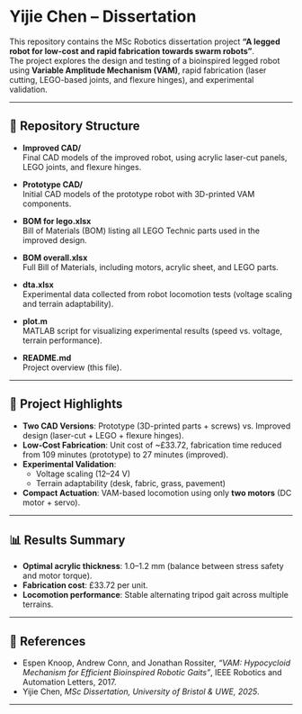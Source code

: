 # Yijie Chen – Dissertation

This repository contains the MSc Robotics dissertation project **“A legged robot for low-cost and rapid fabrication towards swarm robots”**.  
The project explores the design and testing of a bioinspired legged robot using **Variable Amplitude Mechanism (VAM)**, rapid fabrication (laser cutting, LEGO-based joints, and flexure hinges), and experimental validation.

---

## 📂 Repository Structure

- **Improved CAD/**  
  Final CAD models of the improved robot, using acrylic laser-cut panels, LEGO joints, and flexure hinges.

- **Prototype CAD/**  
  Initial CAD models of the prototype robot with 3D-printed VAM components.

- **BOM for lego.xlsx**  
  Bill of Materials (BOM) listing all LEGO Technic parts used in the improved design.

- **BOM overall.xlsx**  
  Full Bill of Materials, including motors, acrylic sheet, and LEGO parts.

- **dta.xlsx**  
  Experimental data collected from robot locomotion tests (voltage scaling and terrain adaptability).

- **plot.m**  
  MATLAB script for visualizing experimental results (speed vs. voltage, terrain performance).

- **README.md**  
  Project overview (this file).

---

## 🔧 Project Highlights

- **Two CAD Versions**: Prototype (3D-printed parts + screws) vs. Improved design (laser-cut + LEGO + flexure hinges).  
- **Low-Cost Fabrication**: Unit cost of ~£33.72, fabrication time reduced from 109 minutes (prototype) to 27 minutes (improved).  
- **Experimental Validation**:  
  - Voltage scaling (12–24 V)  
  - Terrain adaptability (desk, fabric, grass, pavement)  
- **Compact Actuation**: VAM-based locomotion using only **two motors** (DC motor + servo).

---

## 📊 Results Summary

- **Optimal acrylic thickness**: 1.0–1.2 mm (balance between stress safety and motor torque).  
- **Fabrication cost**: £33.72 per unit.  
- **Locomotion performance**: Stable alternating tripod gait across multiple terrains.  

---

## 📎 References

- Espen Knoop, Andrew Conn, and Jonathan Rossiter, *“VAM: Hypocycloid Mechanism for Efficient Bioinspired Robotic Gaits”*, IEEE Robotics and Automation Letters, 2017.  
- Yijie Chen, *MSc Dissertation, University of Bristol & UWE, 2025*.

---

